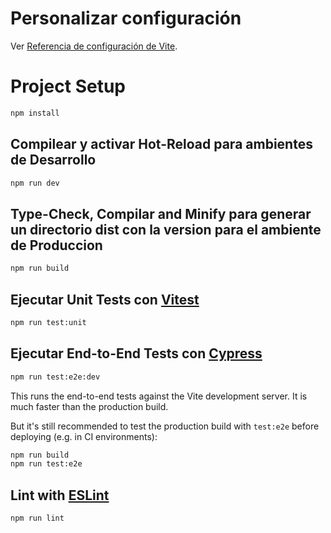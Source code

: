 # Personalizar configuración

Ver [Referencia de configuración de Vite](https://vitejs.dev/config/).

# Project Setup

```sh
npm install
```

## Compilear y activar Hot-Reload para ambientes de Desarrollo

```sh
npm run dev
```

## Type-Check, Compilar and Minify para generar un directorio dist con la version para el ambiente de Produccion

```sh
npm run build
```

## Ejecutar Unit Tests con [Vitest](https://vitest.dev/)

```sh
npm run test:unit
```

## Ejecutar End-to-End Tests con [Cypress](https://www.cypress.io/)

```sh
npm run test:e2e:dev
```

This runs the end-to-end tests against the Vite development server.
It is much faster than the production build.

But it's still recommended to test the production build with `test:e2e` before deploying (e.g. in CI environments):

```sh
npm run build
npm run test:e2e
```

## Lint with [ESLint](https://eslint.org/)

```sh
npm run lint
```
